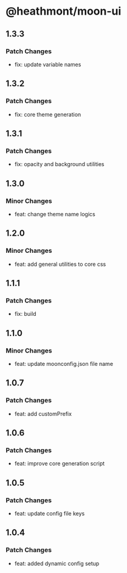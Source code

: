 # @heathmont/moon-ui

## 1.3.3

### Patch Changes

- fix: update variable names

## 1.3.2

### Patch Changes

- fix: core theme generation

## 1.3.1

### Patch Changes

- fix: opacity and background utilities

## 1.3.0

### Minor Changes

- feat: change theme name logics

## 1.2.0

### Minor Changes

- feat: add general utilities to core css

## 1.1.1

### Patch Changes

- fix: build

## 1.1.0

### Minor Changes

- feat: update moonconfig.json file name

## 1.0.7

### Patch Changes

- feat: add customPrefix

## 1.0.6

### Patch Changes

- feat: improve core generation script

## 1.0.5

### Patch Changes

- feat: update config file keys

## 1.0.4

### Patch Changes

- feat: added dynamic config setup
